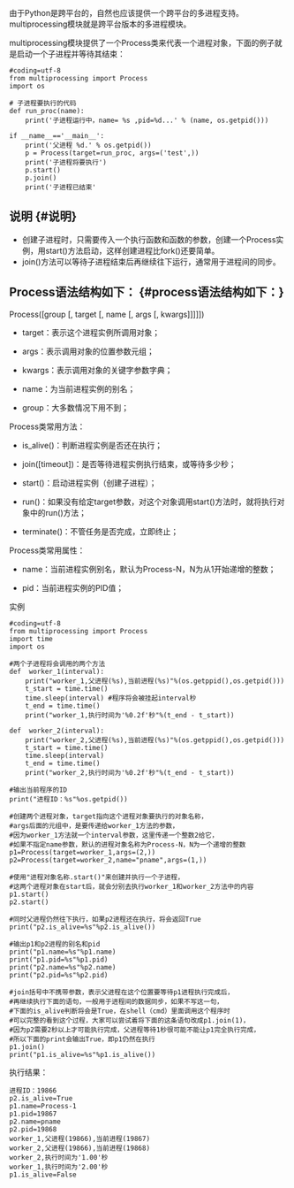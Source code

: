 由于Python是跨平台的，自然也应该提供一个跨平台的多进程支持。multiprocessing模块就是跨平台版本的多进程模块。

multiprocessing模块提供了一个Process类来代表一个进程对象，下面的例子就是启动一个子进程并等待其结束：

```
#coding=utf-8
from multiprocessing import Process
import os

# 子进程要执行的代码
def run_proc(name):
    print('子进程运行中，name= %s ,pid=%d...' % (name, os.getpid()))

if __name__=='__main__':
    print('父进程 %d.' % os.getpid())
    p = Process(target=run_proc, args=('test',))
    print('子进程将要执行')
    p.start()
    p.join()
    print('子进程已结束'
```

## 说明 {#说明}

* 创建子进程时，只需要传入一个执行函数和函数的参数，创建一个Process实例，用start\(\)方法启动，这样创建进程比fork\(\)还要简单。
* join\(\)方法可以等待子进程结束后再继续往下运行，通常用于进程间的同步。

## Process语法结构如下： {#process语法结构如下：}

Process\(\[group \[, target \[, name \[, args \[, kwargs\]\]\]\]\]\)

* target：表示这个进程实例所调用对象；

* args：表示调用对象的位置参数元组；

* kwargs：表示调用对象的关键字参数字典；

* name：为当前进程实例的别名；

* group：大多数情况下用不到；

Process类常用方法：

* is\_alive\(\)：判断进程实例是否还在执行；

* join\(\[timeout\]\)：是否等待进程实例执行结束，或等待多少秒；

* start\(\)：启动进程实例（创建子进程）；

* run\(\)：如果没有给定target参数，对这个对象调用start\(\)方法时，就将执行对象中的run\(\)方法；

* terminate\(\)：不管任务是否完成，立即终止；

Process类常用属性：

* name：当前进程实例别名，默认为Process-N，N为从1开始递增的整数；

* pid：当前进程实例的PID值；

实例

```
#coding=utf-8
from multiprocessing import Process
import time
import os

#两个子进程将会调用的两个方法
def  worker_1(interval):
    print("worker_1,父进程(%s),当前进程(%s)"%(os.getppid(),os.getpid()))
    t_start = time.time()
    time.sleep(interval) #程序将会被挂起interval秒
    t_end = time.time()
    print("worker_1,执行时间为'%0.2f'秒"%(t_end - t_start))

def  worker_2(interval):
    print("worker_2,父进程(%s),当前进程(%s)"%(os.getppid(),os.getpid()))
    t_start = time.time()
    time.sleep(interval)
    t_end = time.time()
    print("worker_2,执行时间为'%0.2f'秒"%(t_end - t_start))

#输出当前程序的ID
print("进程ID：%s"%os.getpid())

#创建两个进程对象，target指向这个进程对象要执行的对象名称，
#args后面的元组中，是要传递给worker_1方法的参数，
#因为worker_1方法就一个interval参数，这里传递一个整数2给它，
#如果不指定name参数，默认的进程对象名称为Process-N，N为一个递增的整数
p1=Process(target=worker_1,args=(2,))
p2=Process(target=worker_2,name="pname",args=(1,))

#使用"进程对象名称.start()"来创建并执行一个子进程，
#这两个进程对象在start后，就会分别去执行worker_1和worker_2方法中的内容
p1.start()
p2.start()

#同时父进程仍然往下执行，如果p2进程还在执行，将会返回True
print("p2.is_alive=%s"%p2.is_alive())

#输出p1和p2进程的别名和pid
print("p1.name=%s"%p1.name)
print("p1.pid=%s"%p1.pid)
print("p2.name=%s"%p2.name)
print("p2.pid=%s"%p2.pid)

#join括号中不携带参数，表示父进程在这个位置要等待p1进程执行完成后，
#再继续执行下面的语句，一般用于进程间的数据同步，如果不写这一句，
#下面的is_alive判断将会是True，在shell（cmd）里面调用这个程序时
#可以完整的看到这个过程，大家可以尝试着将下面的这条语句改成p1.join(1)，
#因为p2需要2秒以上才可能执行完成，父进程等待1秒很可能不能让p1完全执行完成，
#所以下面的print会输出True，即p1仍然在执行
p1.join()
print("p1.is_alive=%s"%p1.is_alive())
```

执行结果：

```
进程ID：19866
p2.is_alive=True
p1.name=Process-1
p1.pid=19867
p2.name=pname
p2.pid=19868
worker_1,父进程(19866),当前进程(19867)
worker_2,父进程(19866),当前进程(19868)
worker_2,执行时间为'1.00'秒
worker_1,执行时间为'2.00'秒
p1.is_alive=False
```




